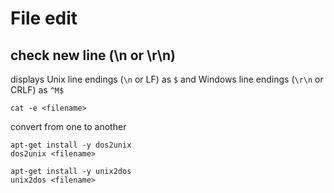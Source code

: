 # File edit

## check new line (\n or \r\n)
displays Unix line endings (`\n` or LF) as `$` and Windows line endings (`\r\n` or CRLF) as `^M$`
```
cat -e <filename>
```

convert from one to another
```
apt-get install -y dos2unix
dos2unix <filename>

apt-get install -y unix2dos
unix2dos <filename>
```
